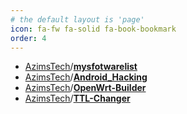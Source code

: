 ```yaml
---
# the default layout is 'page'
icon: fa-fw fa-solid fa-book-bookmark
order: 4
---
```


- [AzimsTech](https://github.com/AzimsTech)/**[mysfotwarelist](https://github.com/AzimsTech/mysoftwarelist)**  
- [AzimsTech](https://github.com/AzimsTech)/**[Android_Hacking](https://github.com/AzimsTech/Android_Hacking)**  
- [AzimsTech](https://github.com/AzimsTech)/**[OpenWrt-Builder](https://github.com/AzimsTech/OpenWrt-Builder)**  
- [AzimsTech](https://github.com/AzimsTech)/**[TTL-Changer](https://github.com/AzimsTech/TTL-Changer)**  
